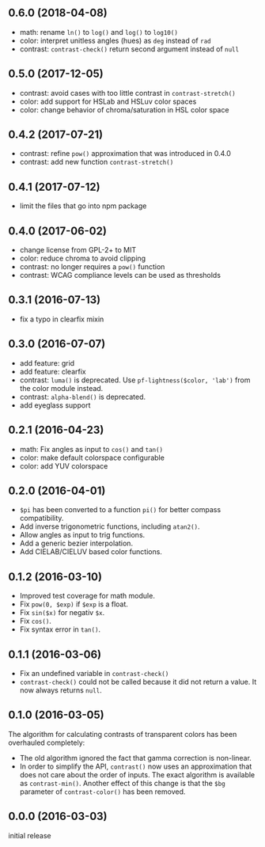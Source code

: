 0.6.0 (2018-04-08)
------------------

- math: rename `ln()` to `log()` and `log()` to `log10()`
- color: interpret unitless angles (hues) as `deg` instead of `rad`
- contrast: `contrast-check()` return second argument instead of `null`

0.5.0 (2017-12-05)
------------------

- contrast: avoid cases with too little contrast in `contrast-stretch()`
- color: add support for HSLab and HSLuv color spaces
- color: change behavior of chroma/saturation in HSL color space

0.4.2 (2017-07-21)
------------------

- contrast: refine `pow()` approximation that was introduced in 0.4.0
- contrast: add new function `contrast-stretch()`

0.4.1 (2017-07-12)
------------------

- limit the files that go into npm package

0.4.0 (2017-06-02)
------------------

- change license from GPL-2+ to MIT
- color: reduce chroma to avoid clipping
- contrast: no longer requires a `pow()` function
- contrast: WCAG compliance levels can be used as thresholds

0.3.1 (2016-07-13)
------------------

- fix a typo in clearfix mixin

0.3.0 (2016-07-07)
------------------

- add feature: grid
- add feature: clearfix
- contrast: `luma()` is deprecated. Use `pf-lightness($color, 'lab')` from the
  color module instead.
- contrast: `alpha-blend()` is deprecated.
- add eyeglass support

0.2.1 (2016-04-23)
------------------

- math: Fix angles as input to `cos()` and `tan()`
- color: make default colorspace configurable
- color: add YUV colorspace

0.2.0 (2016-04-01)
------------------

- `$pi` has been converted to a function `pi()` for better compass
  compatibility.
- Add inverse trigonometric functions, including `atan2()`.
- Allow angles as input to trig functions.
- Add a generic bezier interpolation.
- Add CIELAB/CIELUV based color functions.

0.1.2 (2016-03-10)
------------------

- Improved test coverage for math module.
- Fix `pow(0, $exp)` if `$exp` is a float.
- Fix `sin($x)` for negativ `$x`.
- Fix `cos()`.
- Fix syntax error in `tan()`.

0.1.1 (2016-03-06)
------------------

- Fix an undefined variable in `contrast-check()`
- `contrast-check()` could not be called because it did not return a value. It
  now always returns `null`.

0.1.0 (2016-03-05)
------------------

The algorithm for calculating contrasts of transparent colors has been
overhauled completely:

- The old algorithm ignored the fact that gamma correction is non-linear.
- In order to simplify the API, `contrast()` now uses an approximation that
  does not care about the order of inputs. The exact algorithm is available as
  `contrast-min()`. Another effect of this change is that the `$bg` parameter
  of `contrast-color()` has been removed.

0.0.0 (2016-03-03)
------------------

initial release
